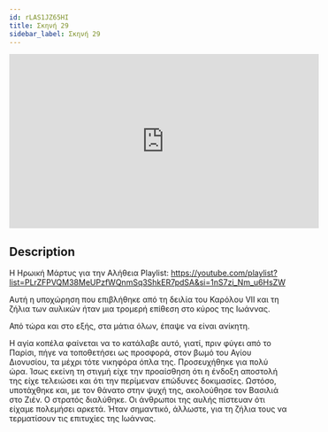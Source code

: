```yaml
---
id: rLAS1JZ65HI
title: Σκηνή 29
sidebar_label: Σκηνή 29
---
```


<iframe
  width="560"
  height="315"
  src="https://www.youtube.com/embed/rLAS1JZ65HI"
  title="YouTube video player"
  frameborder="0"
  allow="accelerometer; autoplay; clipboard-write; encrypted-media; gyroscope; picture-in-picture; web-share"
  referrerpolicy="strict-origin-when-cross-origin"
  allowfullscreen
></iframe>

## Description

Η Ηρωική Μάρτυς για την Αλήθεια
Playlist: https://youtube.com/playlist?list=PLrZFPVQM38MeUPzfWQnmSq3ShkER7pdSA&si=1nS7zi_Nm_u6HsZW 

Αυτή η υποχώρηση που επιβλήθηκε από τη δειλία του Καρόλου VII και τη ζήλια των αυλικών ήταν μια τρομερή επίθεση στο κύρος της Ιωάννας.

Από τώρα και στο εξής, στα μάτια όλων, έπαψε να είναι ανίκητη.

Η αγία κοπέλα φαίνεται να το κατάλαβε αυτό, γιατί, πριν φύγει από το Παρίσι, πήγε να τοποθετήσει ως προσφορά, στον βωμό του Αγίου Διονυσίου, τα μέχρι τότε νικηφόρα όπλα της. Προσευχήθηκε για πολύ ώρα. Ίσως εκείνη τη στιγμή είχε την προαίσθηση ότι η ένδοξη αποστολή της είχε τελειώσει και ότι την περίμεναν επώδυνες δοκιμασίες. Ωστόσο, υποτάχθηκε και, με τον θάνατο στην ψυχή της, ακολούθησε τον Βασιλιά στο Ζιέν. Ο στρατός διαλύθηκε. Οι άνθρωποι της αυλής πίστευαν ότι είχαμε πολεμήσει αρκετά. Ήταν σημαντικό, άλλωστε, για τη ζήλια τους να τερματίσουν τις επιτυχίες της Ιωάννας.
